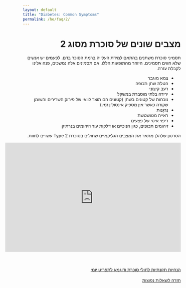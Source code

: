 ```yaml
---
layout: default
title: "Diabetes: Common Symptoms"
permalink: /he/faq/2/
---
```


<div dir="rtl">
  <h1>מצבים שונים של סוכרת מסוג 2</h1>
  תסמיני סוכרת משתנים בהתאם למידת העלייה ברמת הסוכר בדם. לפעמים יש אנשים שלא חווים תסמינים. היזהר מהתופעות הללו. אם תסמינים אלה נמשכים, פנה אלינו לקבלת עזרה.
  <ul>
    <li> צמא מוגבר</li>
    <li>  הטלת שתן תכופה</li>
    <li>  רעב קיצוני</li>
    <li>  ירידה בלתי מוסברת במשקל</li>
    <li>נוכחות של קטונים בשתן (קטונים הם תוצר לוואי של פירוק השרירים והשומן שקורה כאשר אין מספיק אינסולין זמין)</li>
    <li>נִרגָנוּת</li>
    <li>  ראייה מטושטשת</li>
    <li>  ריפוי איטי של פצעים</li>
    <li>  זיהומים תכופים, כגון חניכיים או דלקות עור וזיהומים בנרתיק</li>

  </ul>

  הסרטון שלהלן מתאר את המצבים הגליקמיים שחולים בסוכרת Type 2 עשויים לחוות.
  <div class="videoWrapper">
    <!-- Copy & Pasted from YouTube -->
    <iframe width="560" height="349" src="https://www.youtube.com/embed/Zflc_G3CWaA" frameborder="0" allowfullscreen></iframe>
  </div>
  
  <br><br><a class="button-he" href="https://jasonkonman.github.io/faq-ptp2.github.io/he/faq/3/">הנחיות תזונתיות לחולי סוכרת ודוגמא לתפריט יומי</a>
  <br><br><a class="button-he" href="https://jasonkonman.github.io/faq-ptp2.github.io/he/faq/home/">חזרה לשאלות נפוצות</a>

 </div>


